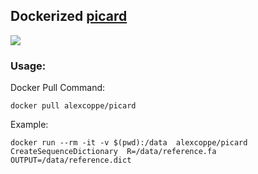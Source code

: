 ## Dockerized  [picard](http://broadinstitute.github.io/picard/)

[![](https://badge.imagelayers.io/alexcoppe/picard:latest.svg)](https://imagelayers.io/?images=alexcoppe/picard:latest 'Get your own badge on imagelayers.io')

### Usage:

Docker Pull Command:

```
docker pull alexcoppe/picard
```

Example:

```
docker run --rm -it -v $(pwd):/data  alexcoppe/picard CreateSequenceDictionary  R=/data/reference.fa OUTPUT=/data/reference.dict
```
